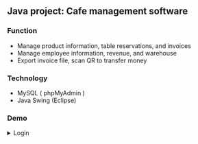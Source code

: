 ## Java project: Cafe management software 


### Function

- Manage product information, table reservations, and invoices
- Manage employee information, revenue, and warehouse  
- Export invoice file, scan QR to transfer money



### Technology

- MySQL ( phpMyAdmin )
- Java Swing (Eclipse)

### Demo 

 <details>
    <summary>Login</summary>
    <img loading="lazy" src="https://github.com/user-attachments/assets/7575fa02-aca2-4cec-b8a1-f5f74c4c9eca">
  </details>
